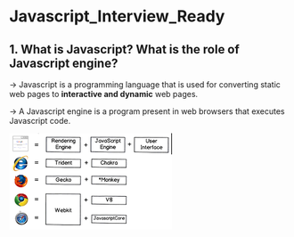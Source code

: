 # Javascript_Interview_Ready

## 1. What is Javascript? What is the role of Javascript engine?
-> Javascript is a programming language that is used for converting static web pages to __interactive and dynamic__ web pages.

-> A Javascript engine is a program present in web browsers that executes Javascript code.

![alt text](assets/images/js_engine.png)